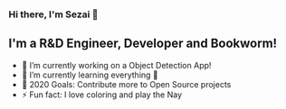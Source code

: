 ### Hi there, I'm Sezai 👋

## I'm a R&D Engineer, Developer and Bookworm!

- 🔭 I’m currently working on a Object Detection App!
- 🌱 I’m currently learning everything 🤣
- 🥅 2020 Goals: Contribute more to Open Source projects
- ⚡ Fun fact: I love coloring and play the Nay

<br />


